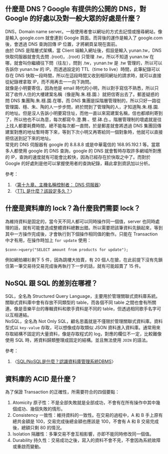 ## 什麼是 DNS？Google 有提供的公開的 DNS，對 Google 的好處以及對一般大眾的好處是什麼？

DNS，Domain name server。一般使用者會以網址的方式去記憶或搜尋網站，像是輸入 google.com 就會連到 Google 頁面。而背後的運作是輸入了 google.com 後，會透過 DNS 查詢回傳 IP 位置，才將網頁呈現在面前。  
由於 DNS 是階層式架構，當 Client 端輸入網址後，假設是輸入 yunan.tw，DNS 快取伺服器就會先去問 .(root)，.(root) 只管理 .tw，所以不知道 yunan.tw 在哪，就會叫你繼續往下問（往左），問到 .tw，yunan.tw 是 .tw 管理的，所以可以告訴你 yunan.tw 的 IP。而透過設定的 TTL（time to live）時間，此筆紀錄可以存在 DNS 快取一段時間，所以在這段時間又收到相同網址的請求時，就可以直接從紀錄裡拿取 IP，而不用再去一一向下詢問。  
就像是小明要寄信，因為他是 email 時代的小明，所以對手寫信不熟悉，所以只寫了收件人住的大樓建案名稱（像是陶.朱.穩.園.）就把信寄出去了。郵差疑惑的問 DNS 集團陶.朱.穩.園.在哪，而 DNS 集團是採階層管理制的，所以只好一路從管理園、穩、朱、陶的人一步步問，終於問到了管理陶的人，才知道陶.朱.穩.園.的地址。但是沒人告訴小明要寫住址，而他一直以來寫建案名稱，信也都順利寄到了，所以他也不以為意，每次都寫今.澄.舞.、壁.砵.白.。階層管理制的壞處就是往上找人都要耗費時間，總不能每次都一直問，於是郵差就會將透過 DNS 集團回傳建案對應的地址暫時寄下來，等到下次小明又再寄給同一個對象時，他就可以直接把信送到記下來的地址。  
常見的 DNS 伺服器有 google 的 8.8.8.8 或是中華電信的 168.95.192.1 等。當眾多人都使用 google 的 DNS 查詢，google 的 DNS 就會暫時存取許多網域所對應的 IP，查詢的速度就有可能會比較快，因為已經存在於快取之中了。而對於 Google 的好處則是他可以掌握使用者的查詢紀錄，藉此拿到資訊加以分析。  

參考：
1. 〈[第十九章、主機名稱控制者： DNS 伺服器](http://linux.vbird.org/linux_server/0350dns.php#DNS_search)〉
2. 〈[TTL 是什麼？該設定多久？](https://haway.30cm.gg/what-is-ttl/)〉

## 什麼是資料庫的 lock？為什麼我們需要 lock？

為維持資料是固定的，當今天不同人都可以同時操作同一個值，server 也同時處理的話，就有可能會造成整體資料總數出錯。所以需要把該筆資料先鎖起來，等到其中一方操作完成後，才會執行到下個操作相同值的動作。只能在 Transaction 中才有用，在操作時加上 `for update` 使用：  
```
$conn->query("SELECT amount from products for update");
```  
例如網拍襯衫剩下 5 件，因為跳樓大拍賣，有 20 個人在搶，在此前提下沒有先鎖住第一筆交易待交易完成後再執行下一步的話，就有可能超賣了 15 件。


## NoSQL 跟 SQL 的差別在哪裡？

SQL，全名為 Structured Query Language，主要用於管理關聯式資料庫系統。關聯式資料庫中會有存放不同類型的 table，而各個不同 table 之間也會有所關連。像是音樂平台的專輯資料和歌手資料是不同的 table，但透過相同歌手名字可以互相連結。   
NoSQL，全名為 Not Only SQL，顧名思義就是不僅限於管理關聯式資料庫。資料型式以 `key-value` 存取，可以想像成存取類似 JSON 資料進入資料庫。通常用來存取結構不固定的大量資料，像是存取程式的 log，對應的欄位不一定，比較難像使用 SQL 時，將資料歸類整理成固定的結構。並且無法使用 `JOIN` 的語法。

參考：
1. 〈[SQL/NoSQL是什麼？認識資料庫管理系統DBMS](https://tw.alphacamp.co/blog/sql-nosql-database-dbms-introduction)〉


## 資料庫的 ACID 是什麼？

為了保證 Transaction 的正確性，所需要符合的四個要點：  
1. Atomicity 原子性：不是全部失敗就是全部成功，不會有在所有操作中其中幾個成功、幾個失敗的情形。
2. Consistency 一致性：維持資料的一致性。在交易的過程中，A 和 B 手上原有總共金額是 100，交易完成後總金額也應該是 100，不會有 A 和 B 交易完成後，總額只剩 80 的情況。
3. Isolation 隔離性：多筆交易不會互相影響，亦即不能同時修改同一個值。
4. Durability 持久性：交易成功之後，寫入的資料不會不見，不會因為系統故障或重啟而變動。